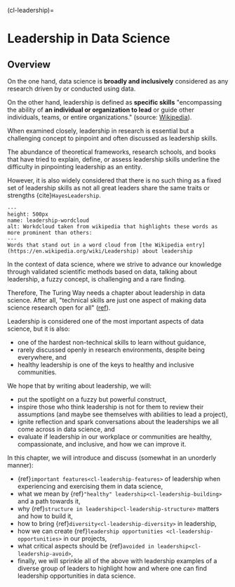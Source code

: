 (cl-leadership)=
# Leadership in Data Science

## Overview

On the one hand, data science is **broadly and inclusively** considered as any research driven by or conducted using data. 

On the other hand, leadership is defined as **specific skills** "encompassing the ability of **an individual or organization to lead** or guide other individuals, teams, or entire organizations." (source: [Wikipedia](https://en.wikipedia.org/wiki/Leadership)).

When examined closely, leadership in research is essential but a challenging concept to pinpoint and often discussed as leadership skills.

The abundance of theoretical frameworks, research schools, and books that have tried to explain, define, or assess leadership skills underline the difficulty in pinpointing leadership as an entity.

However, it is also widely considered that there is no such thing as a fixed set of leadership skills as not all great leaders share the same traits or strengths {cite}`HayesLeadership`.

```{figure} ../../figures/leadership-wordcloud.jpg
---
height: 500px
name: leadership-wordcloud
alt: Workdcloud taken from wikipedia that highlights these words as more prominent than others:
---
Words that stand out in a word cloud from [the Wikipedia entry](https://en.wikipedia.org/wiki/Leadership) about leadership
```

In the context of data science, where we strive to advance our knowledge through validated scientific methods based on data, talking about leadership, a fuzzy concept, is challenging and a rare finding. 

Therefore, The Turing Way needs a chapter about leadership in data science. After all, "technical skills are just one aspect of making data science research open for all" ([ref](https://the-turing-way.netlify.app/welcome)).

Leadership is considered one of the most important aspects of data science, but it is also:
* one of the hardest non-technical skills to learn without guidance,
* rarely discussed openly in research environments, despite being everywhere, and
* healthy leadership is one of the keys to healthy and inclusive communities.

We hope that by writing about leadership, we will:
* put the spotlight on a fuzzy but powerful construct, 
* inspire those who think leadership is not for them to review their assumptions (and maybe see themselves with abilities to lead a project),
* ignite reflection and spark conversations about the leaderships we all come across in data science, and
* evaluate if leadership in our workplace or communities are healthy, compassionate, and inclusive, and how we can improve it.

In this chapter, we will introduce and discuss (somewhat in an unorderly manner): 
- {ref}`important features<cl-leadership-features>` of leadership when experiencing and exercising them in data science,
- what we mean by {ref}`"healthy" leadership<cl-leadership-building>` and a path towards it,
- why {ref}`structure in leadership<cl-leadership-structure>` matters and how to build it,
- how to bring {ref}`diversity<cl-leadership-diversity>` in leadership,
- how we can create {ref}`leadership opportunities <cl-leadership-opportunities>` in our projects,
- what critical aspects should be {ref}`avoided in leadership<cl-leadership-avoid>`, 
- finally, we will sprinkle all of the above with leadership examples of a diverse group of leaders to highlight how and where one can find leadership opportunities in data science.

